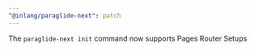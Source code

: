 ```yaml
---
"@inlang/paraglide-next": patch
---
```


The `paraglide-next init` command now supports Pages Router Setups
